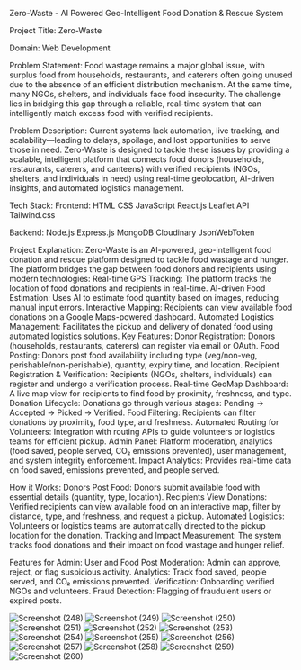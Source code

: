 Zero-Waste - AI Powered Geo-Intelligent Food Donation & Rescue System


Project Title: Zero-Waste


Domain: Web Development

Problem Statement:
Food wastage remains a major global issue, with surplus food from households, restaurants, and caterers often going unused due to the absence of an efficient distribution mechanism. At the same time, many NGOs, shelters, and individuals face food insecurity. The challenge lies in bridging this gap through a reliable, real-time system that can intelligently match excess food with verified recipients.

Problem Description:
Current systems lack automation, live tracking, and scalability—leading to delays, spoilage, and lost opportunities to serve those in need. Zero-Waste is designed to tackle these issues by providing a scalable, intelligent platform that connects food donors (households, restaurants, caterers, and canteens) with verified recipients (NGOs, shelters, and individuals in need) using real-time geolocation, AI-driven insights, and automated logistics management.

Tech Stack:
Frontend:
HTML
CSS
JavaScript
React.js
Leaflet API
Tailwind.css

Backend:
Node.js
Express.js
MongoDB
Cloudinary
JsonWebToken

Project Explanation:
Zero-Waste is an AI-powered, geo-intelligent food donation and rescue platform designed to tackle food wastage and hunger. The platform bridges the gap between food donors and recipients using modern technologies:
Real-time GPS Tracking: The platform tracks the location of food donations and recipients in real-time.
AI-driven Food Estimation: Uses AI to estimate food quantity based on images, reducing manual input errors.
Interactive Mapping: Recipients can view available food donations on a Google Maps-powered dashboard.
Automated Logistics Management: Facilitates the pickup and delivery of donated food using automated logistics solutions.
Key Features:
Donor Registration: Donors (households, restaurants, caterers) can register via email or OAuth.
Food Posting: Donors post food availability including type (veg/non-veg, perishable/non-perishable), quantity, expiry time, and location.
Recipient Registration & Verification: Recipients (NGOs, shelters, individuals) can register and undergo a verification process.
Real-time GeoMap Dashboard: A live map view for recipients to find food by proximity, freshness, and type.
Donation Lifecycle: Donations go through various stages: Pending → Accepted → Picked → Verified.
Food Filtering: Recipients can filter donations by proximity, food type, and freshness.
Automated Routing for Volunteers: Integration with routing APIs to guide volunteers or logistics teams for efficient pickup.
Admin Panel: Platform moderation, analytics (food saved, people served, CO₂ emissions prevented), user management, and system integrity enforcement.
Impact Analytics: Provides real-time data on food saved, emissions prevented, and people served.

How it Works:
Donors Post Food: Donors submit available food with essential details (quantity, type, location).
Recipients View Donations: Verified recipients can view available food on an interactive map, filter by distance, type, and freshness, and request a pickup.
Automated Logistics: Volunteers or logistics teams are automatically directed to the pickup location for the donation.
Tracking and Impact Measurement: The system tracks food donations and their impact on food wastage and hunger relief.

Features for Admin:
User and Food Post Moderation: Admin can approve, reject, or flag suspicious activity.
Analytics: Track food saved, people served, and CO₂ emissions prevented.
Verification: Onboarding verified NGOs and volunteers.
Fraud Detection: Flagging of fraudulent users or expired posts.

![Screenshot (248)](https://github.com/user-attachments/assets/31aae397-4af3-44ec-b2bf-90d98a79eb0c)
![Screenshot (249)](https://github.com/user-attachments/assets/707d5256-13a6-4b58-b0e0-af37f8851b60)
![Screenshot (250)](https://github.com/user-attachments/assets/e0cbd9bb-0f98-4566-8c3f-841b07e8701f)
![Screenshot (251)](https://github.com/user-attachments/assets/0ea91b3c-25e7-4c92-a880-b5a84099ee18)
![Screenshot (252)](https://github.com/user-attachments/assets/48920231-67ea-4b14-bdce-c58432634ed5)
![Screenshot (253)](https://github.com/user-attachments/assets/e94293d8-0897-44aa-a26c-1f4895205696)
![Screenshot (254)](https://github.com/user-attachments/assets/4c5e62ca-3de8-4000-8104-266e748d7b68)
![Screenshot (255)](https://github.com/user-attachments/assets/3f454739-cf2d-40f9-ac0c-4c7e09868072)
![Screenshot (256)](https://github.com/user-attachments/assets/6acf1c66-7fc5-4773-b875-6d2cf88279b8)
![Screenshot (257)](https://github.com/user-attachments/assets/5e2b476d-5e10-4c0d-80fb-98454313126e)
![Screenshot (258)](https://github.com/user-attachments/assets/b87b1952-e6b5-4edd-a3a8-05890c4535cd)
![Screenshot (259)](https://github.com/user-attachments/assets/09f36bc1-ada0-4648-825a-acaf1f213129)
![Screenshot (260)](https://github.com/user-attachments/assets/965bfb5d-ba10-4b02-ad88-fab76749fb62)












